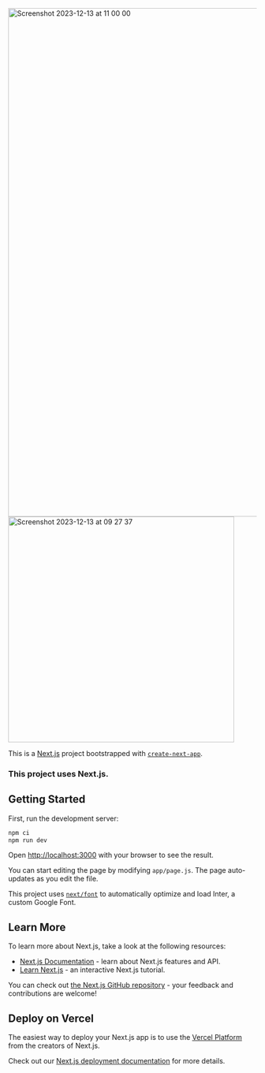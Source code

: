 <img width="1032" alt="Screenshot 2023-12-13 at 11 00 00" src="https://github.com/EddieHubCommunity/RepoRater/assets/624760/2c2d9bbf-ca00-4593-9174-ebeface86dc1">

<img width="458" alt="Screenshot 2023-12-13 at 09 27 37" src="https://github.com/EddieHubCommunity/RepoRater/assets/624760/ccc20975-4788-4232-b9e8-c3356b387b32">

This is a [Next.js](https://nextjs.org/) project bootstrapped with [`create-next-app`](https://github.com/vercel/next.js/tree/canary/packages/create-next-app).
### This project uses Next.js.
## Getting Started

First, run the development server:

```bash
npm ci
npm run dev
```

Open [http://localhost:3000](http://localhost:3000) with your browser to see the result.

You can start editing the page by modifying `app/page.js`. The page auto-updates as you edit the file.

This project uses [`next/font`](https://nextjs.org/docs/basic-features/font-optimization) to automatically optimize and load Inter, a custom Google Font.

## Learn More

To learn more about Next.js, take a look at the following resources:

- [Next.js Documentation](https://nextjs.org/docs) - learn about Next.js features and API.
- [Learn Next.js](https://nextjs.org/learn) - an interactive Next.js tutorial.

You can check out [the Next.js GitHub repository](https://github.com/vercel/next.js/) - your feedback and contributions are welcome!

## Deploy on Vercel

The easiest way to deploy your Next.js app is to use the [Vercel Platform](https://vercel.com/new?utm_medium=default-template&filter=next.js&utm_source=create-next-app&utm_campaign=create-next-app-readme) from the creators of Next.js.

Check out our [Next.js deployment documentation](https://nextjs.org/docs/deployment) for more details.

